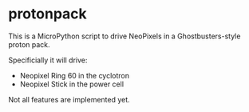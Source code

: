 # protonpack

This is a MicroPython script to drive NeoPixels in a
Ghostbusters-style proton pack.

Specificially it will drive:
- Neopixel Ring 60 in the cyclotron
- Neopixel Stick in the power cell

Not all features are implemented yet.
